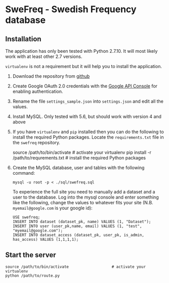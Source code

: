 SweFreq - Swedish Frequency database
====================================

Installation
------------

The application has only been tested with Python 2.7.10. It will most likely work with at least other 2.7 versions.

`virtualenv` is not a requirement but it will help you to install the application.

1. Download the repository from [github](https://github.com/NBISweden/swefreq)

2. Create Google OAuth 2.0 credentials with the [Google API
   Console](https://console.developers.google.com/) for enabling
   authentication.

3. Rename the file `settings_sample.json` into `settings.json` and edit all
   the values.

4. Install MySQL. Only tested with 5.6, but should work with version 4 and above

5. If you have `virtualenv` and `pip` installed then you can do the following
   to install the required Python packages. Locate the `requirements.txt` file
   in the `swefreq` repository.

    source /path/to/bin/activate             # activate your virtualenv
    pip install -r /path/to/requrements.txt  # install the required Python packages

6. Create the MySQL database, user and tables with the following command:

       mysql -u root -p < ./sql/swefreq.sql

   To experience the full site you need to manually add a dataset and a user
   to the database. Log into the mysql console and enter something like the
   following, change the values to whatever fits your site (N.B.
   `myemail@google.com` is your google id):

       USE swefreq;
       INSERT INTO dataset (dataset_pk, name) VALUES (1, "Dataset");
       INSERT INTO user (user_pk,name, email) VALUES (1, "test", "myemail@google.com");
       INSERT INTO dataset_access (dataset_pk, user_pk, is_admin, has_access) VALUES (1,1,1,1);


Start the server
----------------

    source /path/to/bin/activate                   # activate your virtualenv
    python /path/to/route.py
